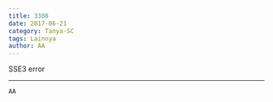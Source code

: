 ```yaml
---
title: 3308
date: 2017-06-21
category: Tanya-SC
tags: Lainnya
author: AA
---
```


SSE3 error

---



`AA`

